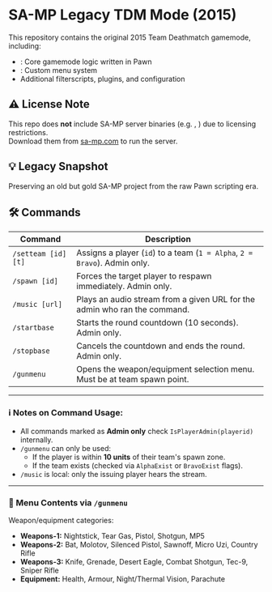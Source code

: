 # SA-MP Legacy TDM Mode (2015)

This repository contains the original 2015 Team Deathmatch gamemode, including:

- : Core gamemode logic written in Pawn
- : Custom menu system
- Additional filterscripts, plugins, and configuration

## ⚠️ License Note
This repo does **not** include SA-MP server binaries (e.g. , ) due to licensing restrictions.  
Download them from [sa-mp.com](https://www.sa-mp.com/download.php) to run the server.

## 💡 Legacy Snapshot
Preserving an old but gold SA-MP project from the raw Pawn scripting era.


## 🛠 Commands

| Command               | Description                                                                 |
|------------------------|-----------------------------------------------------------------------------|
| `/setteam [id] [t]`    | Assigns a player (`id`) to a team (`1 = Alpha`, `2 = Bravo`). Admin only.   |
| `/spawn [id]`          | Forces the target player to respawn immediately. Admin only.                |
| `/music [url]`         | Plays an audio stream from a given URL for the admin who ran the command.   |
| `/startbase`           | Starts the round countdown (10 seconds). Admin only.                        |
| `/stopbase`            | Cancels the countdown and ends the round. Admin only.                       |
| `/gunmenu`             | Opens the weapon/equipment selection menu. Must be at team spawn point.     |

---

### ℹ Notes on Command Usage:

- All commands marked as **Admin only** check `IsPlayerAdmin(playerid)` internally.
- `/gunmenu` can only be used:
  - If the player is within **10 units** of their team's spawn zone.
  - If the team exists (checked via `AlphaExist` or `BravoExist` flags).
- `/music` is local: only the issuing player hears the stream.

---

### 🧰 Menu Contents via `/gunmenu`

Weapon/equipment categories:

- **Weapons-1:** Nightstick, Tear Gas, Pistol, Shotgun, MP5  
- **Weapons-2:** Bat, Molotov, Silenced Pistol, Sawnoff, Micro Uzi, Country Rifle  
- **Weapons-3:** Knife, Grenade, Desert Eagle, Combat Shotgun, Tec-9, Sniper Rifle  
- **Equipment:** Health, Armour, Night/Thermal Vision, Parachute